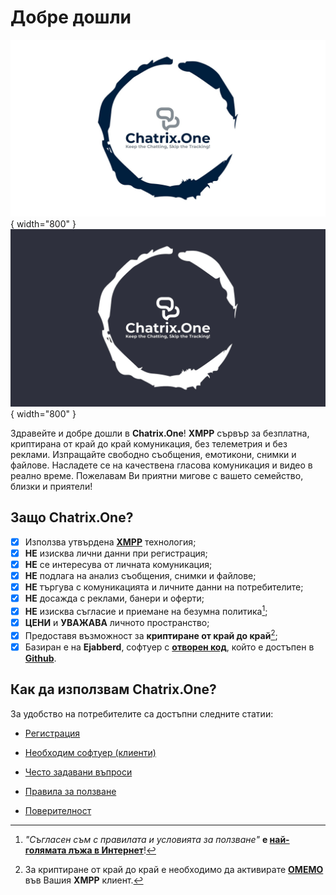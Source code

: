 # Добре дошли

![Добре дошли](resources/img/welcome-wh.jpeg#only-light){ width="800" }
![Добре дошли](resources/img/welcome-bk.jpeg#only-dark){ width="800" }

Здравейте и добре дошли в **Chatrix.One**! **XMPP** сървър за безплатна, криптирана от край до край комуникация, без телеметрия и без реклами. Изпращайте свободно съобщения, емотикони, снимки и файлове. Насладете се на качествена гласова комуникация и видео в реално време. Пожелавам Ви приятни мигове с вашето семейство, близки и приятели!

## Защо **Chatrix.One?**

- [x] Използва утвърдена [**XMPP**](https://xmpp.org/about/technology-overview/) технология;
- [x] **НЕ** изисква лични данни при регистрация;
- [x] **НЕ** се интересува от личната комуникация;
- [x] **НЕ** подлага на анализ съобщения, снимки и файлове;
- [x] **НЕ** търгува с комуникацията и личните данни на потребителите;
- [x] **НЕ** досажда с реклами, банери и оферти;
- [x] **НЕ** изисква съгласие и приемане на безумна политика[^1];
- [x] **ЦЕНИ** и **УВАЖАВА** личното пространство;
- [x] Предоставя възможност за **криптиране от край до край**[^2];
- [x] Базиран е на **Ejabberd**, софтуер с [**отворен код**](https://bg.wikipedia.org/wiki/Софтуер_с_отворен_код), който е достъпен в [**Github**](https://github.com/processone/ejabberd).

[^1]: *"Съгласен съм с правилата и условията за ползване"* **е [най-голямата лъжа в Интернет](https://www.biggestlieonline.com/)**!

[^2]: За криптиране от край до край е необходимо да активирате [**OMEMO**](https://docs.chatrix.one/често-задавани-въпроси/#omemo) във Вашия **XMPP** клиент.

## Как да използвам **Chatrix.One**?

За удобство на потребителите са достъпни следните статии:

- [Регистрация](https://docs.chatrix.one/регистрация/)

- [Необходим софтуер (клиенти)](https://docs.chatrix.one/клиенти/)

- [Често задавани въпроси](https://docs.chatrix.one/често-задавани-въпроси/)

- [Правила за ползване](https://docs.chatrix.one/правила/)

- [Поверителност](https://docs.chatrix.one/поверителност/)
